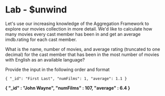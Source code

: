# Lab - $unwind

Let's use our increasing knowledge of the Aggregation Framework to explore our movies collection in more detail. We'd like to calculate how many movies every cast member has been in and get an average imdb.rating for each cast member.

What is the name, number of movies, and average rating (truncated to one decimal) for the cast member that has been in the most number of movies with English as an available language?

Provide the input in the following order and format

```
{ "_id": "First Last", "numFilms": 1, "average": 1.1 }
```

**{ "_id" : "John Wayne", "numFilms" : 107, "average" : 6.4 }**
